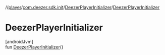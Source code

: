 //[player](../../../index.md)/[com.deezer.sdk.init](../index.md)/[DeezerPlayerInitializer](index.md)/[DeezerPlayerInitializer](-deezer-player-initializer.md)

# DeezerPlayerInitializer

[androidJvm]\
fun [DeezerPlayerInitializer](-deezer-player-initializer.md)()
